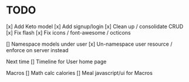 # TODO

[x] Add Keto model
[x] Add signup/login
[x] Clean up / consolidate CRUD
[x] Fix flash
[x] Fix icons / font-awesome / octicons

[] Namespace models under user
[x] Un-namespace user resource / enforce on server instead


Next time
[] Timeline for User home page


Macros
[] Math calc calories
[] Meal javascript/ui for Macros
